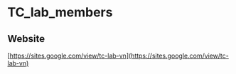 # TC_lab_members
## Website 
[https://sites.google.com/view/tc-lab-vn](https://sites.google.com/view/tc-lab-vn)

